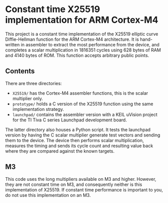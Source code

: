 # Constant time X25519 implementation for ARM Cortex-M4

This project is a constant time implementation of the X25519 elliptic curve Diffie-Hellman function for the ARM Cortex-M4 architecture. It is hand-written in assembler to extract the most performance from the device, and completes a scalar multiplication in 1816351 cycles using 628 bytes of RAM and 4140 bytes of ROM. This function accepts arbitrary public points.

## Contents

There are three directories:
* `X25519/` has the Cortex-M4 assembler functions, this is the scalar multiplier only.
* `prototype/` holds a C version of the X25519 function using the same implementation strategy.
* `launchpad/` contains the assembler version with a KEIL uVision project for the TI Tiva C series Launchpad development board.

The latter directory also houses a Python script. It tests the launchpad version by having the C scalar multiplier generate test vectors and sending them to the device. The device then performs scalar multiplication, measures the timing and sends its cycle count and resulting value back where they are compared against the known targets.

## M3

This code uses the long multipliers available on M3 and higher. However, they are not constant time on M3, and consequently neither is this implementation of X25519. If constant time performance is important to you, do not use this implementation on an M3.
